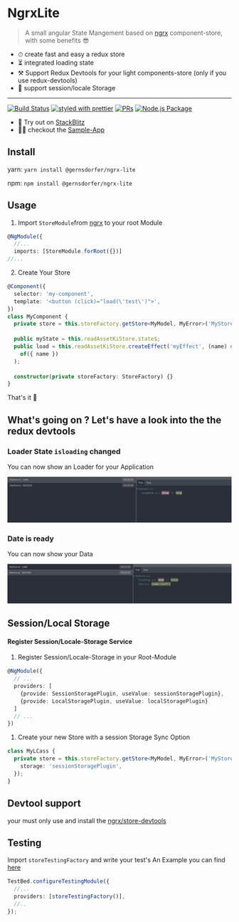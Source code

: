 # NgrxLite

> A small angular State Mangement based on [ngrx](https://github.com/ngrx/platform) component-store, with some benefits 😎

- ⏱ create fast and easy a redux store
- ⏳ integrated loading state
- ⚒️ Support Redux Devtools for your light components-store (only if you use redux-devtools)
- 💽 support session/locale Storage

<hr />

[![Build Status](https://github.com/gernsdorfer/ngrx-lite/actions/workflows/ci.yml/badge.svg)]()
[![styled with prettier](https://img.shields.io/badge/styled_with-prettier-ff69b4.svg?style=flat-square)](https://github.com/prettier/prettier)
[![PRs](https://img.shields.io/badge/PRs-welcome-brightgreen.svg?style=flat-square)]()
[![Node.js Package](https://github.com/gernsdorfer/ngrx-lite/actions/workflows/npm-publish.yml/badge.svg?branch=master)](https://github.com/gernsdorfer/ngrx-lite/actions/workflows/npm-publish.yml)


- 🚀 Try out on [StackBlitz](https://stackblitz.com/edit/ngrx-lite)
- 👩‍💻 checkout the [Sample-App](https://github.com/gernsdorfer/ngrx-lite/blob/master/apps/sample-app/)

## Install

yarn: `yarn install @gernsdorfer/ngrx-lite`

npm: `npm install @gernsdorfer/ngrx-lite`

## Usage

1. Import `StoreModule`from [ngrx](https://github.com/ngrx/platform) to your root Module

```ts
@NgModule({
  //...
  imports: [StoreModule.forRoot({})]
//...
```

2. Create Your Store

```ts
@Component({
  selector: 'my-component',
  template: '<button (click)="load(\'test\')">',
})
class MyComponent {
  private store = this.storeFactory.getStore<MyModel, MyError>('MyStore');

  public myState = this.readAssetKiStore.state$;
  public load = this.readAssetKiStore.createEffect('myEffect', (name) =>
    of({ name })
  );

  constructor(private storeFactory: StoreFactory) {}
}
```

That's it 🥳

## What's going on ? Let's have a look into the the redux devtools

### Loader State `isloading` changed

You can now show an Loader for your Application

![State-Loading](screens/store-start.png)

### Date is ready

You can now show your Data

![State-Done](screens/store-success.png)

## Session/Local Storage

#### Register Session/Locale-Storage Service

1. Register Session/Locale-Storage in your Root-Module

```ts
@NgModule({
  // ...
  providers: [
    {provide: SessionStoragePlugin, useValue: sessionStoragePlugin},
    {provide: LocalStoragePlugin, useValue: localStoragePlugin}
  ]
  // ...
})
```

1. Create your new Store with a session Storage Sync Option

```ts
class MyLCass {
  private store = this.storeFactory.getStore<MyModel, MyError>('MyStore', {
    storage: 'sessionStoragePlugin',
  });
}
```

## Devtool support

your must only use and install the [ngrx/store-devtools](https://ngrx.io/guide/store-devtools)

## Testing

Import `storeTestingFactory` and write your test's
An Example you can find [here](https://github.com/gernsdorfer/ngrx-lite/blob/master/apps/sample-app/src/app/app.component.spec.ts)

```ts
TestBed.configureTestingModule({
  //...
  providers: [storeTestingFactory()],
  //..
});
```
